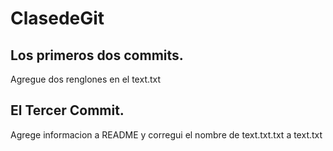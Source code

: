 # ClasedeGit
## Los primeros dos commits.
Agregue dos renglones en el text.txt

## El Tercer Commit.
Agrege informacion a README y corregui el nombre de text.txt.txt a text.txt

